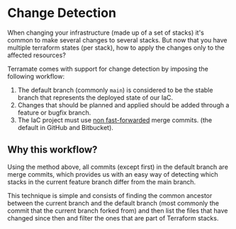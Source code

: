 # Change Detection

When changing your infrastructure (made up of a set of stacks) it's common to
make several changes to several stacks. But now that you have multiple terraform
states (per stack), how to apply the changes only to the affected resources?

Terramate comes with support for change detection by imposing the following workflow:

1. The default branch (commonly `main`) is considered to be the stable branch that represents the deployed state of our IaC.
2. Changes that should be planned and applied should be added through a feature or bugfix branch.
3. The IaC project must use [non
  fast-forwarded](https://git-scm.com/docs/git-merge#_fast_forward_merge) merge
  commits. (the default in GitHub and Bitbucket).

## Why this workflow?

Using the method above, all commits (except first) in the default branch
are merge commits, which provides us with an easy way of detecting
which stacks in the current feature branch differ from the main branch.

This technique is simple and consists of finding the common ancestor
between the current branch and the default branch (most commonly
the commit that the current branch forked from) and then list the files
that have changed since then and filter the ones that are part of Terraform stacks.
